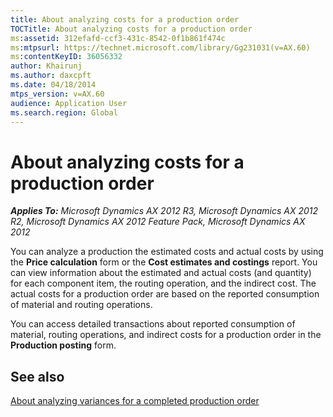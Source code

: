```yaml
---
title: About analyzing costs for a production order
TOCTitle: About analyzing costs for a production order
ms:assetid: 312efafd-ccf3-431c-8542-0f1b861f474c
ms:mtpsurl: https://technet.microsoft.com/library/Gg231031(v=AX.60)
ms:contentKeyID: 36056332
author: Khairunj
ms.author: daxcpft
ms.date: 04/18/2014
mtps_version: v=AX.60
audience: Application User
ms.search.region: Global
---
```


# About analyzing costs for a production order 


_**Applies To:** Microsoft Dynamics AX 2012 R3, Microsoft Dynamics AX 2012 R2, Microsoft Dynamics AX 2012 Feature Pack, Microsoft Dynamics AX 2012_

You can analyze a production the estimated costs and actual costs by using the **Price calculation** form or the **Cost estimates and costings** report. You can view information about the estimated and actual costs (and quantity) for each component item, the routing operation, and the indirect cost. The actual costs for a production order are based on the reported consumption of material and routing operations.

You can access detailed transactions about reported consumption of material, routing operations, and indirect costs for a production order in the **Production posting** form.

## See also

[About analyzing variances for a completed production order](about-analyzing-variances-for-a-completed-production-order.md)

  


